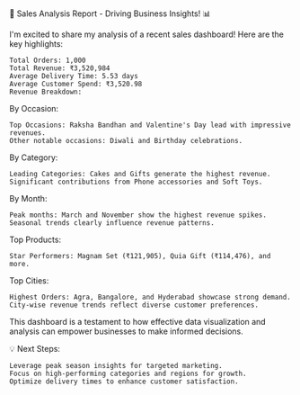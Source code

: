 
🚀 Sales Analysis Report - Driving Business Insights! 📊

I'm excited to share my analysis of a recent sales dashboard! Here are the key highlights:

    Total Orders: 1,000
    Total Revenue: ₹3,520,984
    Average Delivery Time: 5.53 days
    Average Customer Spend: ₹3,520.98
    Revenue Breakdown:
By Occasion:

    Top Occasions: Raksha Bandhan and Valentine's Day lead with impressive revenues.
    Other notable occasions: Diwali and Birthday celebrations.
By Category:

    Leading Categories: Cakes and Gifts generate the highest revenue.
    Significant contributions from Phone accessories and Soft Toys.
By Month:

    Peak months: March and November show the highest revenue spikes.
    Seasonal trends clearly influence revenue patterns.
Top Products:

    Star Performers: Magnam Set (₹121,905), Quia Gift (₹114,476), and more.
Top Cities:

    Highest Orders: Agra, Bangalore, and Hyderabad showcase strong demand.
    City-wise revenue trends reflect diverse customer preferences.
This dashboard is a testament to how effective data visualization and analysis can empower businesses to make informed decisions.

💡 Next Steps:

    Leverage peak season insights for targeted marketing.
    Focus on high-performing categories and regions for growth.
    Optimize delivery times to enhance customer satisfaction.